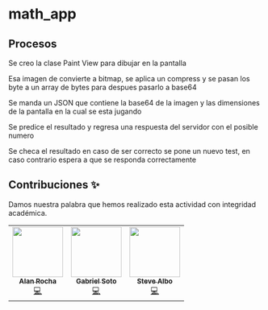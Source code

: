 # math_app


## Procesos 
Se creo la clase Paint View para dibujar en la pantalla

Esa imagen de convierte a bitmap, se aplica un compress y se pasan los byte a un array de bytes para despues pasarlo a base64

Se manda un JSON que contiene la base64 de la imagen y las dimensiones de la pantalla en la cual se esta jugando 

Se predice el resultado y regresa una respuesta del servidor con el posible numero

Se checa el resultado en caso de ser correcto se pone un nuevo test, en caso contrario espera a que se responda correctamente

## Contribuciones ✨

Damos nuestra palabra que hemos realizado esta actividad con integridad académica.
<!-- ALL-CONTRIBUTORS-LIST:START - Do not remove or modify this section -->
<!-- prettier-ignore-start -->
<!-- markdownlint-disable -->
<center>
	<table>
		<tr>
	    	<td align="center"><a href="https://github.com/Poetickz"><img src="https://avatars1.githubusercontent.com/u/32653902?s=400&u=c9b802f74c9f0f36a653123865ddfd44d2c9308d&v=4" width="100px;" alt=""/><br /><sub><b>Alan Rocha</b></sub></a><br/><a href="#" title="Code">💻</a></td>
	    	<td align="center"><a href="https://github.com/gabri3l0"><img src="https://avatars3.githubusercontent.com/u/42877617?s=460&u=0c97e12afc3c99b9d721bd2553185569832eb2e2&v=4" width="100px;" alt=""/><br /><sub><b>Gabriel Soto</b></sub></a><br/><a href="#" title="Code">💻</a></td>
	    	<td align="center"><a href="https://github.com/memosteve"><img src="https://scontent.frex1-1.fna.fbcdn.net/v/t1.0-9/81507839_3148041308544260_8629329535277465600_n.jpg?_nc_cat=104&_nc_sid=09cbfe&_nc_eui2=AeE50-_TU40HXQdChFt29IfPMcIsMBbCuzIxwiwwFsK7Mk1J0HubJf731FJgOXbLK_4AEisscah_olKFyd8HEKSK&_nc_ohc=AG6V6yrRUX4AX-XUz5o&_nc_ht=scontent.frex1-1.fna&oh=f7293165c190785f73a6938da079884b&oe=5EF30CD6" width="100px;" alt=""/><br /><sub><b>Steve Albo</b></sub></a><br/><a href="#" title="Code">💻</a></td>
		</tr>
	</table>
</center>

<!-- markdownlint-enable -->
<!-- prettier-ignore-end -->
<!-- ALL-CONTRIBUTORS-LIST:END -->

